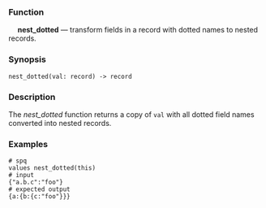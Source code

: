 ### Function

&emsp; **nest_dotted** &mdash; transform fields in a record with dotted names
to nested records.

### Synopsis

```
nest_dotted(val: record) -> record
```

### Description
The _nest_dotted_ function returns a copy of `val` with all dotted field names
converted into nested records.

### Examples

```mdtest-spq
# spq
values nest_dotted(this)
# input
{"a.b.c":"foo"}
# expected output
{a:{b:{c:"foo"}}}
```
